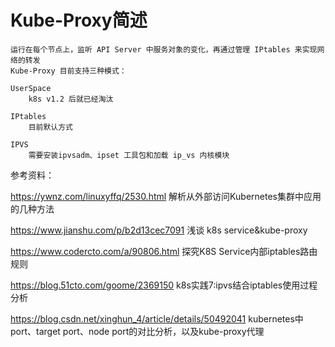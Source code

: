 # Kube-Proxy简述

```
运行在每个节点上，监听 API Server 中服务对象的变化，再通过管理 IPtables 来实现网络的转发
Kube-Proxy 目前支持三种模式：

UserSpace
    k8s v1.2 后就已经淘汰

IPtables
    目前默认方式

IPVS
    需要安装ipvsadm、ipset 工具包和加载 ip_vs 内核模块

```
参考资料：

https://ywnz.com/linuxyffq/2530.html  解析从外部访问Kubernetes集群中应用的几种方法  

https://www.jianshu.com/p/b2d13cec7091  浅谈 k8s service&kube-proxy  

https://www.codercto.com/a/90806.html  探究K8S Service内部iptables路由规则

https://blog.51cto.com/goome/2369150  k8s实践7:ipvs结合iptables使用过程分析

https://blog.csdn.net/xinghun_4/article/details/50492041  kubernetes中port、target port、node port的对比分析，以及kube-proxy代理
